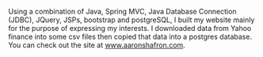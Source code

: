 Using a combination of Java, Spring MVC, Java Database Connection (JDBC), JQuery, JSPs, bootstrap and postgreSQL, I built my website 
mainly for the purpose of expressing my interests. I downloaded data from Yahoo finance into some csv files then copied that data into a postgres database. You can check out the site at www.aaronshafron.com.
